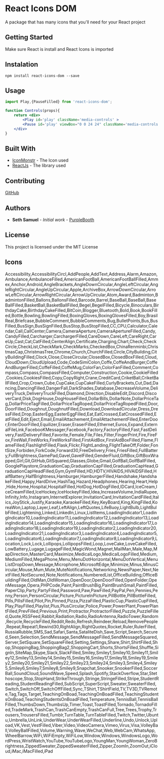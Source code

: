# React Icons DOM

A package that has many icons that you'll need for your React project

## Getting Started

Make sure React is install and React Icons is imported

## Instalation
```
npm install react-icons-dom --save
```

## Usage
```jsx
import Play,{PauseFilled} from 'react-icons-dom';

function Controls(props){
    return <div>
        <Play id='play' className='media-controls' >
        <Pause id='play' viewBox="0 0 24 24" className='media-controls' >
    </div>
}
```
## Built With

* [IconMonstr](https://iconmonstr.com/) - The Icon used
* [ReactJs](https://reactjs.org) - The library used

## Contributing

[GitHub](https://github.com/Sectur1/react-icons-dom/blob/master/index.js)

## Authors

* **Seth Samuel** - *Initial work* - [PurpleBooth](https://github.com/Sectur1)


## License

This project is licensed under the MIT License 

## Icons 
Accessibility,AccessibilityCircl,AddPeople,AddText,Address,Alarm,Amazon,Ambulance,AmbulanceFilled,AmericanFootBall,AmericanFootBallFilled,Ammex,Anchor,Android,AngleBrackets,AngleDownCircular,AngleLeftCircular,AngleRightCircular,AngleUpCircular,Apple,ArchiveBox,ArrowDownCircular,ArrowLeftCircular,ArrowRightCircular,ArrowUpCircular,Atom,Award,Badminton,BadmintonFilled,Ballons,BallonsFilled,Barcode,Barrel,BaseBall,BaseBall,BaseBallFilled,BasketBall,BasketBallFilled,Begel,BegelFilled,Bicycle,Binoculars,BirthdayCake,BirthdayCakeFilled,BitCoin,Blogger,Bluetooth,Bold,Book,BookFilled,Bottle,Bowling,BowlingFilled,BoxingGloves,BoxingGlovesFilled,Boy,BrasilReal,Briefcase,BubbleComment,BubbleComments,Bug,BulletPoints,Bus,BusFilled,BusSign,BusSignFilled,BusStop,BusStopFilled,CC,CPU,Calculator,Calendar,Call,CallCenter,Camera,CameraAperture,CameraApertureFilled,Candy,CandyFilled,Carcharger,CarchargerFilled,CareDown,CareLeft,CareRight,CareUp,Cast,Cat,CatFilled,CenterAlign,Certificate,Charging,Chart,Check,CheckCircle,CheckList,CheckMark,CheckMarks,CheckedBox,ChinaRenminbi,ChristmasCap,ChristmasTree,Chrome,Church,ChurchFilled,Circle,CityBuilding,CityBuildingFilled,Clock,Close,CloseCircular,ClosedBox,ClosedBoxFilled,Cloud,CloudDown,CloudUpload,Code,CodeSimiColon,Coffe,CoffeAndBurger,CoffeAndBurgerFilled,CoffeFilled,CoffeMug,ColorFan,ColorFanFilled,Comment,Compass,Compass,CompassFilled,Computer,Construction,Cookie,CookieFilled,Cookies,CookiesFilled,Copy,CopyRight,Crane,CreditCard,CriketBall,CriketBallFilled,Crop,Crown,Cube,CupCake,CupCakeFilled,CurlyBrackets,Cut,Dad,Dancing,DancingFilled,DangerFall,DarkShades,Database,DecreaseVolume,DeliveryTruck,DeliveryTruckFilled,Diamond,Direction,DisableEdit,Discord,DiscoverCard,Disk,DogHouse,DogHouseFilled,DollarBills,DollarNote,DollarPriceTag,DollarPriceTagFilled,DollarPriceTagRoped,DollarPriceTagRopedFilled,Door,DoorFilled,Doughnut,DoughnutFilled,Download,DownloadCircular,Dress,DressFilled,Drop,EasterEgg,EasterEggFilled,Eat,EatCrossed,EatCrossedFilled,EatFilled,Edit,Eject,Email,EmailAttachement,EmailAttachementFilled,EnterDoor,EnterDoorFilled,Equilizer,Eraser,EraserFilled,Ethernet,Euros,Expand,ExternalFileLink,FacebooKMessager,Facebook,Factory,FactoryFilled,Fast,FastDelivery,FastDeliveryFilled,Favorite,Female,File,Files,Filter,FingerPrint,Fire,FireFox,FireWall,FireWorks,FireWorksFilled,FirstAidBox,FirstAidBoxFilled,Flame,FlameFilled,FlashlightFilled,Flask,Flickr,FlightLanding,FlightTakeOff,Folder,FontSize,Forbiden,ForkCode,Forward30,FreeDelivery,Fries,FriesFilled,FullBattery,FullBrightness,GamePad,Gavel,GavelFilled,GenderFluid,GiftBox,GiftBoxWrapped,Girl,Git,GitHub,GitSquared,Glasses,Globe,Gmail,GolfBall,GolfBallFilled,GooglePlaystore,GraduationCap,GraduationCapFilled,GraduationCapHead,GraduationCapHeadFilled,Gym,GymFilled,HD,HDTV,HIVAIDS,HIVAIDSFilled,HalfBattery,HalfBrightness,Hamburger,HamburgerFilled,Handshake,HandshakeFilled,Happy,HardDrive,HashTag,Hazard,Headphones,Hearing,Heart,Help,Hide,Home,Hospital,HospitalFilled,HotDog,HotDogFilled,IDCard,IceCream,IceCreamFilled,IceHockey,IceHockeyFilled,Idea,IncreaseVolume,IndiaRupee,Infinity,Info,Instagram,InternetExplorer,InvitationCard,InvitationCardFilled,Italics,JoyStick,Justify,Karaoke,KaraokeFilled,Key,KeyBoard,King,KingFilled,KoreaWon,Laptop,Layer,Leaf,LeftAlign,LeftQuotes,LifeBuoy,LightBulb,LightBulbFilled,Lightening,Linked,LinkedIn,Linux,ListItems,LoadingIndicator1,LoadingIndicator10,LoadingIndicator11,LoadingIndicator12,LoadingIndicator13,LoadingIndicator14,LoadingIndicator15,LoadingIndicator16,LoadingIndicator17,LoadingIndicator18,LoadingIndicator19,LoadingIndicator2,LoadingIndicator20,LoadingIndicator21,LoadingIndicator3,LoadingIndicator4,LoadingIndicator5,LoadingIndicator6,LoadingIndicator7,LoadingIndicator8,LoadingIndicator9,Location,Lock,Lock,Lollipops,LollipopsFilled,Loop,LoveCake,LoveCakeFilled,LowBattery,Lugage,LugageFilled,MagicWond,Magnet,MailMan,Male,Map,MapDirection,MasterCard,Maximize,MedicalLogo,MedicalLogoFilled,Medium,MediumFilled,MegaPhone,Menu,MenuDotHorizontal,MenuDotVertical,MenuListDropDown,Message,Microphone,MicrosoftEdge,Minimize,Minus,MinusCircular,Mouse,Mum,Mute,MuteNotifications,Networking,NewsPaper,Next,NextFilled,NotSecured,Note,Notifications,NumberedList,OfficeBuilding,OfficeBuildingFilled,OldMan,OldWoman,OpenDoor,OpenDoorFilled,OpenFolder,OpenMessage,Opera,PHPCode,Paint,PaintBrushBig,PaintBrushSmall,PaintFilled,PaperClip,Party,PartyFilled,Password,Paw,PawFilled,PayPal,Pen,Pennies,Penny,Person,PersonCircular,Picture,PictureInPicture,PillBottle,PillBottleFilled,Pills,PillsFilled,Pilot,Pin,Pinned,Pizza,PizzaFilled,PlasticCup,PlasticCupFilled,Play,PlayFilled,Playlist,Plus,PlusCircular,Police,Power,PowerPlant,PowerPlantFilled,PrevFilled,Previous,Print,Protractor,ProtractorFilled,Puzzle,PuzzleFilled,Quote,RSSFeed,Rabbit,Radiation,Radio,RadioAntenna,RadioTower,Random,Recycle,RecycleFilled,Reddit,Redo,Refresh,Reindeer,Reload,RemovePeople,Repeat,Repeat1,Rewind30,RightAlign,RightQuotes,Rocket,Ruler,RulerFilled,RussiaRubble,SMS,Sad,Safari,Santa,SataliteDish,Save,Script,Search,Secured,Seen,Selection,SendMessage,SendMessageFilled,SendMessageSquared,Server,SetSquare,SetSquareFilled,Setting,Settings,Share,Shirt,ShirtFilled,Shop,ShoppingBag,ShoppingBag2,ShoppingCart,Shorts,ShortsFilled,Shuffle,SignIn,SiteMap,Skype,Slack,SlackFilled,Smiley,Smiley1,Smiley10,Smiley11,Smiley12,Smiley13,Smiley14,Smiley15,Smiley16,Smiley17,Smiley18,Smiley19,Smiley2,Smiley20,Smiley21,Smiley22,Smiley23,Smiley24,Smiley3,Smiley4,Smiley5,Smiley6,Smiley7,Smiley8,Smiley9,Snapchat,Snooker,SnookerFilled,SoccerBall,SoundCloud,SoundWave,Speed,Splash,Spotify,StackOverflow,Star,Stethoscope,Stop,StopHand,StrikeThrough,Stringe,StringeFilled,Stripe,StudentReading,StudentReadingFilled,SubScript,SuperScript,Sweater,SweaterFilled,Switch,SwitchOff,SwitchOffFilled,Sync,TShirt,TShirtField,TV,TV3D,TVRemote,Tag,Tags,Target,TeachingOnBoad,TeachingOnBoadFilled,TeachingStudentsOnBoad,TeachingStudentsOnBoadFilled,Temperature,TennisBall,TennisBallFilled,ThumbsDown,ThumbsUp,Timer,Toast,ToastFilled,Tornado,TornadoFilled,TradeMark,TrashCan,TrashCanEmpty,TrashCanFull,Tree,Trees,Trophy,Trousers,TrousersFilled,Tumblr,TurnTable,TurnTableFilled,Twitch,Twitter,Ubuntu,Umbrella,UnLink,UnderWear,UnderWearFilled,Underline,Undo,Unlock,Upload,VK,Vest,VestFilled,Viber,Video,VideoCamera,Vimeo,Virus,Visa,VolleyBall,VolleyBallFilled,Volume,Warning,Wave,WeChat,Web,WebCam,WhatsApp,WheelBarrow,WiFi,WiFiEmpty,WiFiLow,Window,Windows,WindowsLogo,WordPress,WristWatch,YouTube,YouTubeLogo,YoungMan,YoungWoman,ZeroBrightness,ZippedSweater,ZippedSweaterFilled,Zipper,ZoomIn,ZoomOut,iCloud,iMac,iMacFilled,iPad